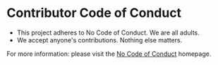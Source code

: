 # Contributor Code of Conduct

- This project adheres to No Code of Conduct. We are all adults.
- We accept anyone's contributions. Nothing else matters.

For more information:
please visit the [No Code of Conduct](https://github.com/domgetter/NCoC) homepage.

